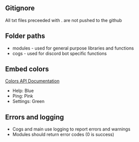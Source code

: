 ## Gitignore

All txt files preceeded with . are not pushed to the github

## Folder paths

-   modules - used for general purpose libraries and functions
-   cogs - used for discord bot specific functions

## Embed colors

[Colors API Documentation](https://discordpy.readthedocs.io/en/latest/api.html?highlight=colour#discord.Colour)

-   Help: Blue
-   Ping: Pink
-   Settings: Green

## Errors and logging

-   Cogs and main use logging to report errors and warnings
-   Modules should return error codes (0 is success)
